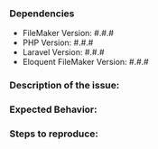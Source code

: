 ### Dependencies
- FileMaker Version: #.#.#
- PHP Version: #.#.#
- Laravel Version: #.#.#
- Eloquent FileMaker Version: #.#.#

### Description of the issue:

### Expected Behavior:

### Steps to reproduce:
